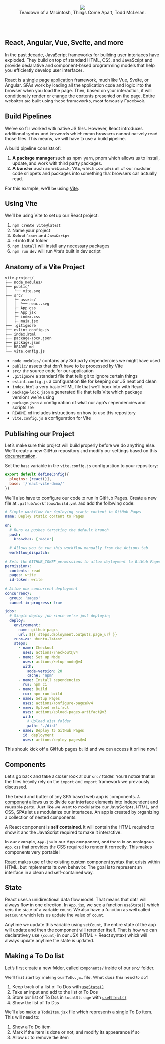 <br><br>
<figure align="center">
  <img src="macintosh.jpg">
  <figcaption>Teardown of a Macintosh, Things Come Apart, Todd McLellan.</figcaption>
</figure>
<br><br>

## React, Angular, Vue, Svelte, and more

In the past decade, JavaScript frameworks for building user interfaces have exploded. They build on top of standard HTML, CSS, and JavaScript and provide declarative and component-based programming models that help you efficiently develop user interfaces.

React is a [single page application](https://en.wikipedia.org/wiki/Single-page_application) framework, much like Vue, Svelte, or Angular. SPAs work by loading all the application code and logic into the browser when you load the page. Then, based on your interaction, it will conditionally render or change the contents presented on the page. Entire websites are built using these frameworks, most famously Facebook.

## Build Pipelines

We’ve so far worked with native JS files. However, React introduces additional syntax and keywords which mean browsers cannot natively read those files. This means, we will have to use a build pipeline.

A build pipeline consists of:

1. **A package manager** such as npm, yarn, pnpm which allows us to install, update, and work with third party packages.
2. **A bundler** such as webpack, Vite, which compiles all of our modular code snippets and packages into something that browsers can actually read.

For this example, we’ll be using [Vite](https://vite.dev/).

## Using Vite

We’ll be using Vite to set up our React project:

1. `npm create vite@latest`
2. Name your project
3. Select `React` and `JavaScript`
4. `cd` into that folder
5. `npm install` will install any necessary packages
6. `npm run dev` will run Vite’s built in dev script


## Anatomy of a Vite Project

```
vite-project/
├── node_modules/
├── public/
│   └── vite.svg
├── src/
│   ├─ assets/
│   │  └── react.svg
│   ├─ App.css
│   ├─ App.jsx
│   ├─ index.css
│   ├─ main.jsx
├── .gitignore
├── eslint.config.js
├── index.html
├── package-lock.json
├── package.json
├── README.md
└── vite.config.js
```

- `node_modules/` contains any 3rd party dependencies we might have used
- `public/` assets that don’t have to be processed by Vite
- `src/` the source code for our application
- `.gitignore` a standard file that tells git to ignore certain things
- `eslint.config.js` a configuration file for keeping our JS neat and clean
- `index.html` a very basic HTML file that we’ll hook into with React
- `package-lock.json` a generated file that tells Vite which package versions we’re using
- `package.json` a configuration of what our app’s dependencies and scripts are
- `README.md` includes instructions on how to use this repository
- `vite.config.js` a configuration for Vite

## Publishing our Project

Let’s make sure this project will build properly before we do anything else. We’ll create a new GitHub repository and modify our settings based on this [documentation](https://vite.dev/guide/static-deploy.html#github-pages).

Set the `base` variable in the `vite.config.js` configuration to your repository:

```js
export default defineConfig({
  plugins: [react()],
  base: '/react-vite-demo/'
})
```

We’ll also have to configure our code to run in GitHub Pages. Create a new file at `.github/workflows/build.yml` and add the following code:

```yml
# Simple workflow for deploying static content to GitHub Pages
name: Deploy static content to Pages

on:
  # Runs on pushes targeting the default branch
  push:
    branches: ['main']

  # Allows you to run this workflow manually from the Actions tab
  workflow_dispatch:

# Sets the GITHUB_TOKEN permissions to allow deployment to GitHub Pages
permissions:
  contents: read
  pages: write
  id-token: write

# Allow one concurrent deployment
concurrency:
  group: 'pages'
  cancel-in-progress: true

jobs:
  # Single deploy job since we're just deploying
  deploy:
    environment:
      name: github-pages
      url: ${{ steps.deployment.outputs.page_url }}
    runs-on: ubuntu-latest
    steps:
      - name: Checkout
        uses: actions/checkout@v4
      - name: Set up Node
        uses: actions/setup-node@v4
        with:
          node-version: 20
          cache: 'npm'
      - name: Install dependencies
        run: npm ci
      - name: Build
        run: npm run build
      - name: Setup Pages
        uses: actions/configure-pages@v4
      - name: Upload artifact
        uses: actions/upload-pages-artifact@v3
        with:
          # Upload dist folder
          path: './dist'
      - name: Deploy to GitHub Pages
        id: deployment
        uses: actions/deploy-pages@v4
```

This should kick off a GitHub pages build and we can access it online now!


## Components

Let’s go back and take a closer look at our `src/` folder. You’ll notice that all the files heavily rely on the `import` and `export` framework we previously discussed. 

The bread and butter of any  SPA based web app is components. A [component](https://react.dev/reference/react/Component) allows us to divide our interface elements into independent and reusable parts. Just like we want to modularize our JavaScripts, HTML, and CSS, SPAs let us modularize our interfaces. An app is created by organizing a collection of nested components. 

A React component is **self contained**. It will contain the HTML required to show it and the JavaScript required to make it interactive. 

In our example, `App.jsx` is our App component, and there is an analogous `App.css` that provides the CSS required to render it correctly. This makes components very portable!

React makes use of the existing custom component syntax that exists within HTML, but implements its own behavior. The goal is to represent an interface in a clean and self-contained way. 

## State

React uses a unidirectional data flow model. That means that data will always flow in one direction. In `App.jsx`, we see a function `useState()` which sets the state of a variable `count`. We also have a function as well called `setCount` which lets us update the value of `count`. 

Anytime we update this variable using `setCount`, the entire state of the app will update and then the component will rerender itself. That is how we can declaratively use `{count}` in our JSX (HTML + React syntax) which will always update anytime the state is updated.

## Making a To Do list

Let’s first create a new folder, called `components/` inside of our `src/` folder.

We’ll first start by making our `ToDo.jsx` file. What does this need to do?

1. Keep track of a list of To Dos with [`useState()`](https://react.dev/reference/react/useState)
2. Take an input and add to the list of To Dos
3. Store our list of To Dos in `localStorage` with [`useEffect()`](https://react.dev/reference/react/useEffect)
4. Show the list of To Dos

We’ll also make a `TodoItem.jsx` file which represents a single To Do item. This will need to:

1. Show a To Do item
2. Mark if the item is done or not, and modify its appearance if so
3. Allow us to remove the item
